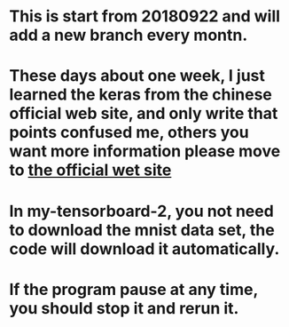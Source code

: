 # This is start from 20180922 and will add a new branch every montn.
# These days about one week, I just learned the keras from the chinese official web site, and only write that points confused me, others you want more information please move to [the official wet site](http://www.tensorfly.cn/tfdoc/how_tos/summaries_and_tensorboard.html)
# In my-tensorboard-2, you not need to download the mnist data set, the code will download it automatically.
# If the program pause at any time, you should stop it and rerun it.